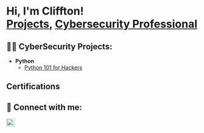 <h1>Hi, I'm Cliffton! <br/><a href="https://github.com/cbelche4">Projects</a>, <a href="(https://www.linkedin.com/in/cliffton-belcher-1ab33617/)">Cybersecurity Professional</a>

<h2>👨‍💻 CyberSecurity Projects:</h2>

- <b>Python</b>
  - [Python 101 for Hackers](https://github.com/joshmadakor1/Package-Delivery-Pathfinding-Algorithm](https://github.com/cbelche4/Python-101-for-Hackers/blob/main/README.md))

<h2>Certifications</h2>



<h2> 🤳 Connect with me:</h2>

[<img align="left" alt="JoshMadakor | LinkedIn" width="22px" src="https://cdn.jsdelivr.net/npm/simple-icons@v3/icons/linkedin.svg" />][linkedin]


[linkedin]: [https://linkedin.com/in/joshmadakor](https://www.linkedin.com/in/cliffton-belcher-1ab33617/)

<!--
**joshmadakor1/joshmadakor1** is a ✨ _special_ ✨ repository because its `README.md` (this file) appears on your GitHub profile.

Here are some ideas to get you started:

- 🔭 I’m currently working on ...
- 🌱 I’m currently learning ...
- 👯 I’m looking to collaborate on ...
- 🤔 I’m looking for help with ...
- 💬 Ask me about ...
- 📫 How to reach me: ...
- 😄 Pronouns: ...
- ⚡ Fun fact: ...
-->
